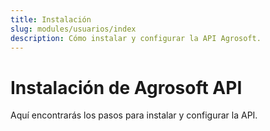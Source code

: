 ```yaml
---
title: Instalación
slug: modules/usuarios/index
description: Cómo instalar y configurar la API Agrosoft.
---
```


#  Instalación de Agrosoft API

Aquí encontrarás los pasos para instalar y configurar la API.

